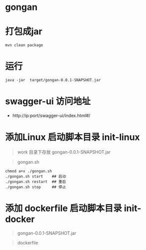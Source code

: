# gongan

# 打包成jar
~~~~~
mvn clean package
~~~~~
# 运行

~~~~~
java -jar  target/gongan-0.0.1-SNAPSHOT.jar
~~~~~
# swagger-ui 访问地址
* http://ip:port/swagger-ui/index.html#/


# 添加Linux 启动脚本目录 init-linux

> work 目录下存放 gongan-0.0.1-SNAPSHOT.jar

> gongan.sh
~~~~~
chmod a+x ./gongan.sh
./gongan.sh start    ## 启动
./gongan.sh restart  ## 重启
./gongan.sh stop     ## 停止
~~~~~


# 添加 dockerfile 启动脚本目录 init-docker

> gongan-0.0.1-SNAPSHOT.jar

> dockerfile
